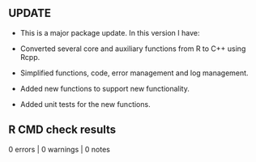 ## UPDATE

* This is a major package update. In this version I have:

* Converted several core and auxiliary functions from R to C++ using Rcpp.
* Simplified functions, code, error management and log management.
* Added new functions to support new functionality.
* Added unit tests for the new functions.

## R CMD check results

0 errors | 0 warnings | 0 notes

